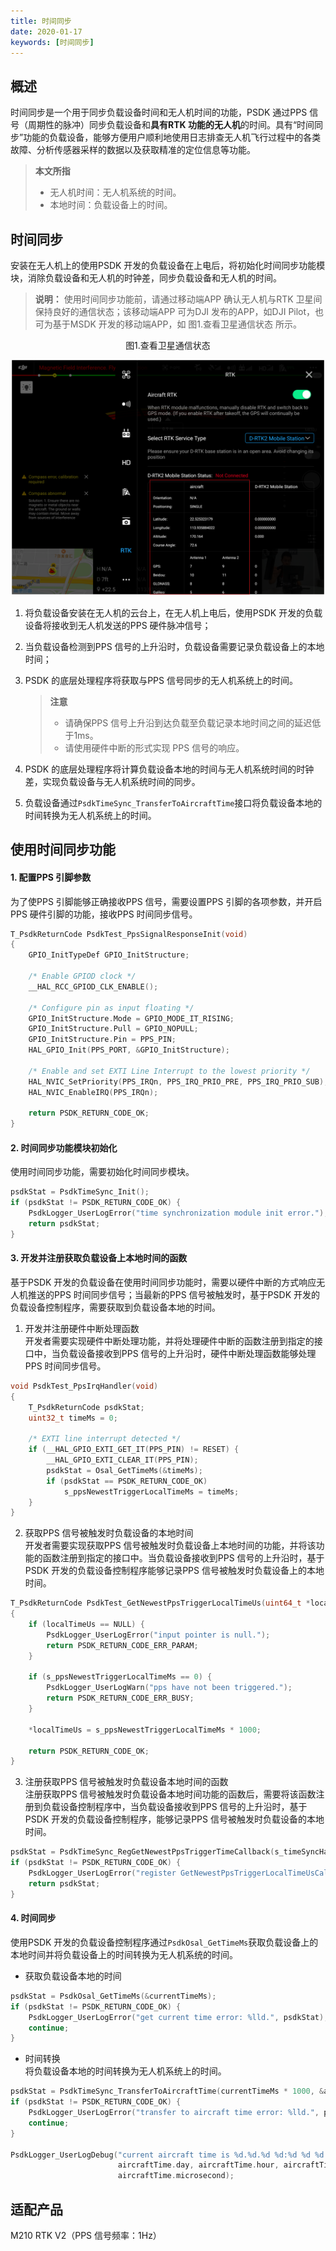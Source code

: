 ```yaml
---
title: 时间同步
date: 2020-01-17
keywords: [时间同步]
---
```

## 概述
时间同步是一个用于同步负载设备时间和无人机时间的功能，PSDK 通过PPS 信号（周期性的脉冲）同步负载设备和**具有RTK 功能的无人机**的时间。具有“时间同步”功能的负载设备，能够方便用户顺利地使用日志排查无人机飞行过程中的各类故障、分析传感器采样的数据以及获取精准的定位信息等功能。

> **本文所指**
>* 无人机时间：无人机系统的时间。
>* 本地时间：负载设备上的时间。

## 时间同步
安装在无人机上的使用PSDK 开发的负载设备在上电后，将初始化时间同步功能模块，消除负载设备和无人机的时钟差，同步负载设备和无人机的时间。
> **说明：** 使用时间同步功能前，请通过移动端APP 确认无人机与RTK 卫星间保持良好的通信状态；该移动端APP 可为DJI 发布的APP，如DJI Pilot，也可为基于MSDK 开发的移动端APP，如 图1.查看卫星通信状态 所示。  
<div>
<div style="text-align: center"><p>图1.查看卫星通信状态 </p>
</div>
<div style="text-align: center"><p><span>
      <img src="../../images/positioning_prerequisites.png" width="500" alt/></span></p>
</div></div>
 
1. 将负载设备安装在无人机的云台上，在无人机上电后，使用PSDK 开发的负载设备将接收到无人机发送的PPS 硬件脉冲信号；
2. 当负载设备检测到PPS 信号的上升沿时，负载设备需要记录负载设备上的本地时间；
3. PSDK 的底层处理程序将获取与PPS 信号同步的无人机系统上的时间。

    > **注意** 
    > * 请确保PPS 信号上升沿到达负载至负载记录本地时间之间的延迟低于1ms。
    > * 请使用硬件中断的形式实现 PPS 信号的响应。
4. PSDK 的底层处理程序将计算负载设备本地的时间与无人机系统时间的时钟差，实现负载设备与无人机系统时间的同步。  
5. 负载设备通过`PsdkTimeSync_TransferToAircraftTime`接口将负载设备本地的时间转换为无人机系统上的时间。

## 使用时间同步功能
#### 1. 配置PPS 引脚参数
为了使PPS 引脚能够正确接收PPS 信号，需要设置PPS 引脚的各项参数，并开启PPS 硬件引脚的功能，接收PPS 时间同步信号。

```c
T_PsdkReturnCode PsdkTest_PpsSignalResponseInit(void)
{
    GPIO_InitTypeDef GPIO_InitStructure;

    /* Enable GPIOD clock */
    __HAL_RCC_GPIOD_CLK_ENABLE();

    /* Configure pin as input floating */
    GPIO_InitStructure.Mode = GPIO_MODE_IT_RISING;
    GPIO_InitStructure.Pull = GPIO_NOPULL;
    GPIO_InitStructure.Pin = PPS_PIN;
    HAL_GPIO_Init(PPS_PORT, &GPIO_InitStructure);

    /* Enable and set EXTI Line Interrupt to the lowest priority */
    HAL_NVIC_SetPriority(PPS_IRQn, PPS_IRQ_PRIO_PRE, PPS_IRQ_PRIO_SUB);
    HAL_NVIC_EnableIRQ(PPS_IRQn);

    return PSDK_RETURN_CODE_OK;
}
```

#### 2. 时间同步功能模块初始化
使用时间同步功能，需要初始化时间同步模块。

```c
psdkStat = PsdkTimeSync_Init();
if (psdkStat != PSDK_RETURN_CODE_OK) {
    PsdkLogger_UserLogError("time synchronization module init error.");
    return psdkStat;
}
```

#### 3. 开发并注册获取负载设备上本地时间的函数
基于PSDK 开发的负载设备在使用时间同步功能时，需要以硬件中断的方式响应无人机推送的PPS 时间同步信号；当最新的PPS 信号被触发时，基于PSDK 开发的负载设备控制程序，需要获取到负载设备本地的时间。

1. 开发并注册硬件中断处理函数      
开发者需要实现硬件中断处理功能，并将处理硬件中断的函数注册到指定的接口中，当负载设备接收到PPS 信号的上升沿时，硬件中断处理函数能够处理PPS 时间同步信号。

```c
void PsdkTest_PpsIrqHandler(void)
{
    T_PsdkReturnCode psdkStat;
    uint32_t timeMs = 0;

    /* EXTI line interrupt detected */
    if (__HAL_GPIO_EXTI_GET_IT(PPS_PIN) != RESET) {
        __HAL_GPIO_EXTI_CLEAR_IT(PPS_PIN);
        psdkStat = Osal_GetTimeMs(&timeMs);
        if (psdkStat == PSDK_RETURN_CODE_OK)
            s_ppsNewestTriggerLocalTimeMs = timeMs;
    }
}
```

2. 获取PPS 信号被触发时负载设备的本地时间    
开发者需要实现获取PPS 信号被触发时负载设备上本地时间的功能，并将该功能的函数注册到指定的接口中。当负载设备接收到PPS 信号的上升沿时，基于PSDK 开发的负载设备控制程序能够记录PPS 信号被触发时负载设备上的本地时间。

```c
T_PsdkReturnCode PsdkTest_GetNewestPpsTriggerLocalTimeUs(uint64_t *localTimeUs)
{
    if (localTimeUs == NULL) {
        PsdkLogger_UserLogError("input pointer is null.");
        return PSDK_RETURN_CODE_ERR_PARAM;
    }

    if (s_ppsNewestTriggerLocalTimeMs == 0) {
        PsdkLogger_UserLogWarn("pps have not been triggered.");
        return PSDK_RETURN_CODE_ERR_BUSY;
    }

    *localTimeUs = s_ppsNewestTriggerLocalTimeMs * 1000;

    return PSDK_RETURN_CODE_OK;
}
```

3. 注册获取PPS 信号被触发时负载设备本地时间的函数     
注册获取PPS 信号被触发时负载设备本地时间功能的函数后，需要将该函数注册到负载设备控制程序中，当负载设备接收到PPS 信号的上升沿时，基于PSDK 开发的负载设备控制程序，能够记录PPS 信号被触发时负载设备的本地时间。
 
```c
psdkStat = PsdkTimeSync_RegGetNewestPpsTriggerTimeCallback(s_timeSyncHandler.GetNewestPpsTriggerLocalTimeUs);
if (psdkStat != PSDK_RETURN_CODE_OK) {
    PsdkLogger_UserLogError("register GetNewestPpsTriggerLocalTimeUsCallback error.");
    return psdkStat;
}
```


#### 4. 时间同步
使用PSDK 开发的负载设备控制程序通过`PsdkOsal_GetTimeMs`获取负载设备上的本地时间并将负载设备上的时间转换为无人机系统的时间。

* 获取负载设备本地的时间

```c
psdkStat = PsdkOsal_GetTimeMs(&currentTimeMs);
if (psdkStat != PSDK_RETURN_CODE_OK) {
    PsdkLogger_UserLogError("get current time error: %lld.", psdkStat);
    continue;
}
```

* 时间转换      
将负载设备本地的时间转换为无人机系统上的时间。

```c
psdkStat = PsdkTimeSync_TransferToAircraftTime(currentTimeMs * 1000, &aircraftTime);
if (psdkStat != PSDK_RETURN_CODE_OK) {
    PsdkLogger_UserLogError("transfer to aircraft time error: %lld.", psdkStat);
    continue;
}

PsdkLogger_UserLogDebug("current aircraft time is %d.%d.%d %d:%d %d %d.", aircraftTime.year, aircraftTime.month,
                        aircraftTime.day, aircraftTime.hour, aircraftTime.minute, aircraftTime.second,
                        aircraftTime.microsecond);
```

## 适配产品
M210 RTK V2（PPS 信号频率：1Hz）